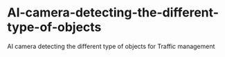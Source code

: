 # AI-camera-detecting-the-different-type-of-objects
AI camera detecting the different type of objects for Traffic management
